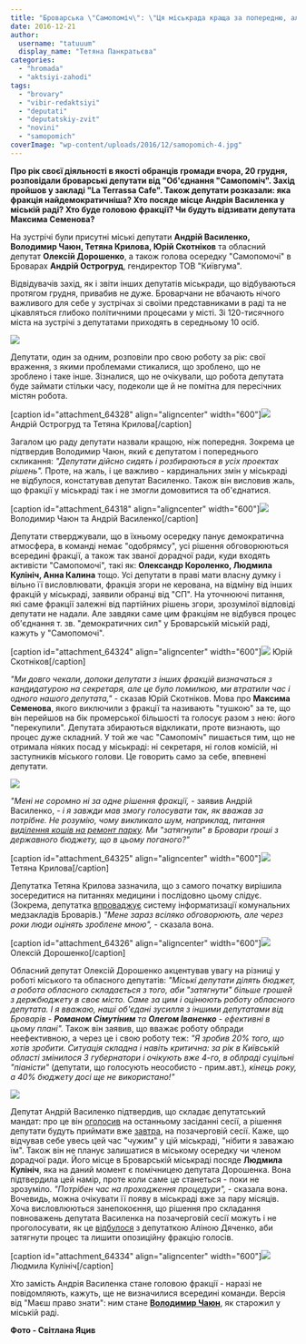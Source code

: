 ```yaml
---
title: "Броварська \"Самопоміч\": \"Ця міськрада краща за попередню, але кардинальних змін не відбулося\" - ФОТО"
date: 2016-12-21
author: 
  username: "tatuuum"
  display_name: "Тетяна Панкратьєва"
categories: 
  - "hromada"
  - "aktsiyi-zahodi"
tags: 
  - "brovary"
  - "vibir-redaktsiyi"
  - "deputati"
  - "deputatskiy-zvit"
  - "novini"
  - "samopomich"
coverImage: "wp-content/uploads/2016/12/samopomich-4.jpg"
---
```


**Про рік своєї діяльності в якості обранців громади вчора, 20 грудня, розповідали броварські депутати від "Об'єднання "Самопоміч". Захід пройшов у закладі "La Terrassa Cafe". Також депутати розказали: яка фракція найдемократичніша? Хто посяде місце Андрія Василенка у міській раді? Хто буде головою фракції? Чи будуть відзивати депутата Максима Семенова?**

На зустрічі були присутні міські депутати **Андрій Василенко, Володимир Чаюн, Тетяна Крилова, Юрій Скотніков** та обласний депутат **Олексій Дорошенко**, а також голова осередку "Самопомочі" в Броварах **Андрій Острогруд**, гендиректор ТОВ "Київгума".

Відвідувачів захід, як і звіти інших депутатів міськради, що відбуваються протягом грудня, привабив не дуже. Броварчани не вбачають нічого важливого для себе у зустрічах зі своїми представниками в раді та не цікавляться глибоко політичними процесами у місті. Зі 120-тисячного міста на зустрічі з депутатами приходять в середньому 10 осіб.

[![](https://mpz.brovary.org/wp-content/uploads/2016/12/samopomich-2.jpg)](https://mpz.brovary.org/wp-content/uploads/2016/12/samopomich-2.jpg)

Депутати, один за одним, розповіли про свою роботу за рік: свої враження, з якими проблемами стикалися, що зроблено, що не зроблено і таке інше. Зізналися, що не очікували, що робота депутата буде займати стільки часу, подеколи ще й не помітна для пересічних містян робота.

\[caption id="attachment\_64328" align="aligncenter" width="600"\][![](https://mpz.brovary.org/wp-content/uploads/2016/12/samopomich-14.jpg)](https://mpz.brovary.org/wp-content/uploads/2016/12/samopomich-14.jpg) Андрій Острогруд та Тетяна Крилова\[/caption\]

Загалом цю раду депутати назвали кращою, ніж попередня. Зокрема це підтвердив Володимир Чаюн, який є депутатом і попереднього скликання: _"Депутати дійсно сидять і розбираються в усіх проектах рішень"._ Проте, на жаль, і це важливо - кардинальних змін у міськраді не відбулося, констатував депутат Василенко. Також він висловив жаль, що фракції у міськраді так і не змогли домовитися та об'єднатися.

\[caption id="attachment\_64318" align="aligncenter" width="600"\][![](https://mpz.brovary.org/wp-content/uploads/2016/12/samopomich-4.jpg)](https://mpz.brovary.org/wp-content/uploads/2016/12/samopomich-4.jpg) Володимир Чаюн та Андрій Василенко\[/caption\]

Депутати стверджували, що в їхньому осередку панує демократична атмосфера, в команді немає "одобрямсу", усі рішення обговорюються всередині фракції, а також так званої дорадчої ради, куди входять активісти "Самопомочі", такі як: **Олександр Короленко, Людмила Кулініч, Анна Калина** тощо. Усі депутати в праві мати власну думку і вільно її висловлювати, фракція згори не керована, на відміну від інших фракцій у міськраді, заявили обранці від "СП". На уточнюючі питання, які саме фракції залежні від партійних рішень згори, зрозумілої відповіді депутати не надали. Але завдяки саме цим фракціям не відбувся процес об'єднання т. зв. "демократичних сил" у Броварській міській раді, кажуть у "Самопомочі".

\[caption id="attachment\_64324" align="aligncenter" width="600"\][![](https://mpz.brovary.org/wp-content/uploads/2016/12/samopomich-10.jpg)](https://mpz.brovary.org/wp-content/uploads/2016/12/samopomich-10.jpg) Юрій Скотніков\[/caption\]

_"Ми довго чекали, допоки депутати з інших фракцій визначаться з кандидатурою на секретаря, але це було помилкою, ми втратили час і одного нашого депутата,"_ - сказав Юрій Скотніков. Мова про **Максима Семенова**, якого виключили з фракції та називають "тушкою" за те, що він перейшов на бік промерської більшості та голосує разом з нею: його "перекупили". Депутата збираються відкликати, проте визнають, що процес дуже складний. У той же час "Самопоміч" пишається тим, що не отримала ніяких посад у міськраді: ні секретаря, ні голов комісій, ні заступників міського голови. Це говорить само за себе, впевнені депутати.

[![](https://mpz.brovary.org/wp-content/uploads/2016/12/samopomich-9.jpg)](https://mpz.brovary.org/wp-content/uploads/2016/12/samopomich-9.jpg)

_"Мені не соромно ні за одне рішення фракції,_ - заявив Андрій Василенко, - _і я завжди мав змогу голосувати так, як вважав за потрібне. Не розумію, чому викликало шум, наприклад, питання [виділення кошів на ремонт парку](https://mpz.brovary.org/bpp-samopomich-ob-yednalysya-iz-sapozhkom-ta-vydilyly-9-miljoniv-na-park-peremoga/). Ми "затягнули" в Бровари гроші з державного бюджету, що в цьому поганого?"_

\[caption id="attachment\_64325" align="aligncenter" width="600"\][![](https://mpz.brovary.org/wp-content/uploads/2016/12/samopomich-11.jpg)](https://mpz.brovary.org/wp-content/uploads/2016/12/samopomich-11.jpg) Тетяна Крилова\[/caption\]

Депутатка Тетяна Крилова зазначила, що з самого початку вирішила зосередитися на питаннях медицини і послідовно цьому слідує. (Зокрема, депутатка [впроваджує](https://mpz.brovary.org/na-informatyzatsiyu-medzakladiv-brovariv-vydilyly-koshty-shho-z-tsogo-bude/) систему інформатизації комунальних медзакладів Броварів.) _"Мене зараз всіляко обговорюють, але через роки люди оцінять зроблене мною",_ - сказала вона.

\[caption id="attachment\_64326" align="aligncenter" width="600"\][![](https://mpz.brovary.org/wp-content/uploads/2016/12/samopomich-12.jpg)](https://mpz.brovary.org/wp-content/uploads/2016/12/samopomich-12.jpg) Олексій Дорошенко\[/caption\]

Обласний депутат Олексій Дорошенко акцентував увагу на різниці у роботі міського та обласного депутатів: _"Міські депутати ділять бюджет, а робота обласного складається з того, аби "затягнути" більше грошей з держбюджету в своє місто. Саме за цим і оцінюють роботу обласного депутата. І я вважаю, наші об'єдані зусилля з іншими депутатами від Броварів - **Романом Сімутіним** та **Олегом Іваненко** - ефективні в цьому плані"._ Також він заявив, що вважає роботу облради неефективною, а через це і свою роботу теж: _"Я зробив 20% того, що хотів зробити. Ситуація складна і навіть критична: за рік в Київській області змінилося 3 губернатори і очікують вже 4-го, в облраді суцільні "піаністи"_ (депутати, що голосують неособисто - прим.авт.)_, кінець року, а 40% бюджету досі ще не використано!"_

[![](https://mpz.brovary.org/wp-content/uploads/2016/12/samopomich-6.jpg)](https://mpz.brovary.org/wp-content/uploads/2016/12/samopomich-6.jpg)

Депутат Андрій Василенко підтвердив, що складає депутатський мандат: про це він [оголосив](https://mpz.brovary.org/deputat-andrij-vasylenko-podav-zayavu-pro-skladannya-povnovazhen-video/) на останньому засіданні сесії, а рішення депутати будуть приймати вже [завтра](https://mpz.brovary.org/anons-22-grudnya-vidbudetsya-pozachergova-sesiya-brovarskoyi-miskoyi-rady/), на позачерговій сесії. Каже, що відчував себе увесь цей час "чужим" у цій міськраді, "нібити я заважаю їм". Також він не планує залишатися в міському осередку чи членом дорадчої ради. Його місце в Броварській міськраді посяде **Людмила Кулініч**, яка на даний момент є помічницею депутата Дорошенка. Вона підтвердила цей намір, проте коли саме це станеться - поки не зрозуміло. _"Потрібен час на проходження процедури",_ - сказала вона. Вочевидь, можна очікувати її появу в міськраді вже за пару місяців. Хоча висловлюються занепокоєння, що рішення про складання повноважень депутата Василенка на позачерговій сесії можуть і не проголосувати, як це [відбулося](https://mpz.brovary.org/alinu-dyachenko-mer-i-deputaty-ne-vidpustyly-na-volyu/) з депутаткою Аліною Дяченко, аби затягнути процес та лишити опозиційну фракцію голосів.

\[caption id="attachment\_64334" align="aligncenter" width="600"\][![](https://mpz.brovary.org/wp-content/uploads/2016/12/samopomich-20.jpg)](https://mpz.brovary.org/wp-content/uploads/2016/12/samopomich-20.jpg) Людмила Кулініч\[/caption\]

Хто замість Андрія Василенка стане головою фракції - наразі не повідомляють, кажуть, ще не визначилися всередині команди. Версія від "Маєш право знати": ним стане [**Володимир Чаюн**](https://samopomich.ua/councils/chayun-volodymyr-hryhorovych/), як старожил у міській раді.

**Фото - Світлана Яцив**
